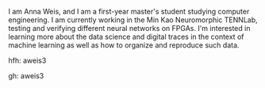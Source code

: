 I am Anna Weis, and I am a first-year master's student studying computer engineering. I am currently working in the Min Kao Neuromorphic TENNLab, testing and verifying different neural networks on FPGAs. 
I'm interested in learning more about the data science and digital traces in the context of machine learning as well as how to organize and reproduce such data.

hfh: aweis3

gh: aweis3
